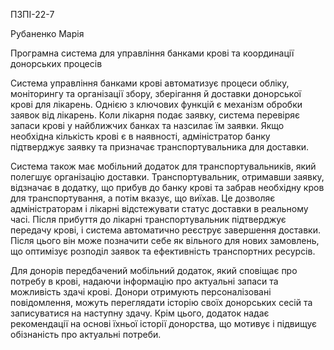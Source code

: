 ПЗПІ-22-7

Рубаненко Марія

Програмна система для управління банками крові та координації донорських процесів 

Система управління банками крові автоматизує процеси обліку, моніторингу та організації збору, зберігання й доставки донорської крові для лікарень. Однією з ключових функцій є механізм обробки заявок від лікарень. Коли лікарня подає заявку, система перевіряє запаси крові у найближчих банках та назсилає їм заявки. Якщо необхідна кількість крові є в наявності, адміністратор банку підтверджує заявку та призначає транспортувальника для доставки.

Система також має мобільний додаток для транспортувальників, який полегшує організацію доставки. Транспортувальник, отримавши заявку, відзначає в додатку, що прибув до банку крові та забрав необхідну кров для транспортування, а потім вказує, що виїхав. Це дозволяє адміністраторам і лікарні відстежувати статус доставки в реальному часі. Після прибуття до лікарні транспортувальник підтверджує передачу крові, і система автоматично реєструє завершення доставки. Після цього він може позначити себе як вільного для нових замовлень, що оптимізує розподіл заявок та ефективність транспортних ресурсів.

Для донорів передбачений мобільний додаток, який сповіщає про потребу в крові, надаючи інформацію про актуальні запаси та можливість здачі крові. Донори отримують персоналізовані повідомлення, можуть переглядати історію своїх донорських сесій та записуватися на наступну здачу. Крім цього, додаток надає рекомендації на основі їхньої історії донорства, що мотивує і підвищує обізнаність про актуальні потреби.
                                                                                                                                                 
